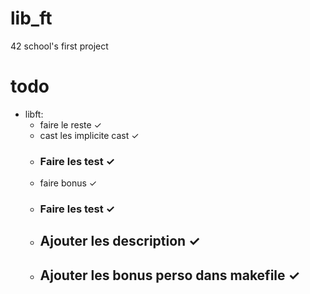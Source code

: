 # lib_ft
42 school's first project 


# todo
- libft:
  - faire le reste ✓
  - cast les implicite cast ✓
  - ### Faire les test ✓
  - faire bonus ✓
  - ### Faire les test ✓
  - ## Ajouter les description ✓
  - ## Ajouter les bonus perso dans makefile ✓